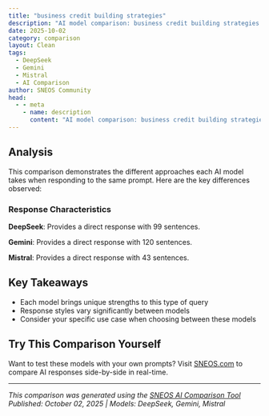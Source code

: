 ```yaml
---
title: "business credit building strategies"
description: "AI model comparison: business credit building strategies..."
date: 2025-10-02
category: comparison
layout: Clean
tags:
  - DeepSeek
  - Gemini
  - Mistral
  - AI Comparison
author: SNEOS Community
head:
  - - meta
    - name: description
      content: "AI model comparison: business credit building strategies..."
---
```


<ChatComparison
  title="business credit building strategies"
  prompt="business credit building strategies"
  :responses='{"DeepSeek": "Of course. Building strong business credit is a critical step for any company seeking financial stability, growth, and independence from the personal finances of its owners.\n\nHere is a comprehensive guide to business credit building strategies, broken down into a step-by-step action plan.\n\n### Phase 1: The Foundation (Laying the Groundwork)\n\nYou cannot build a house without a foundation. The same is true for business credit.\n\n**1. Establish Your Business as a Separate Legal Entity:**\n* **Incorporate or Form an LLC:** Do not operate as a sole proprietorship if you\u0027re serious about building business credit. Forming an LLC (Limited Liability Company), S-Corp, or C-Corp creates a legal separation between you and your business. This is the single most important step.\n* **Get an EIN:** An Employer Identification Number (EIN) from the IRS is like a Social Security Number for your business. You will use this instead of your SSN for all business-related applications.\n\n**2. Get a Dedicated Business Phone Number:**\n* List this number in a credible, national directory (e.g., 411). It should not be a personal cell phone or a VoIP number that can\u0027t be verified. This establishes legitimacy.\n\n**3. Open a Dedicated Business Bank Account:**\n* Use your EIN and business formation documents to open a checking account in your business\u0027s exact legal name. All business income and expenses should flow through this account. A strong, consistent bank history is a positive factor for lenders.\n\n**4. Get a Professional Business Address:**\n* Use a real physical address (not a P.O. Box) for your business. This can be your office, a co-working space, or even a virtual office service that provides a real street address.\n\n**5. Create a Professional Website and Email:**\n* Have a professional-looking website and an email address using your domain (e.g., \u0060yourname@yourbusiness.com\u0060). A free Gmail or Yahoo address looks unprofessional to both creditors and potential customers.\n\n---\n\n### Phase 2: The Initial Credit Steps (Starter Vendors \u0026 Trade Lines)\n\nThis is where you start building a credit history. The goal is to find creditors who will extend credit without a hard credit check and who **report your payment history to the business credit bureaus**.\n\n**1. The Big Three Business Credit Bureaus:**\nYour goal is to build a profile with these agencies:\n* **Dun \u0026 Bradstreet (D\u0026B):** Their primary identifier is the **D-U-N-S Number**. It\u0027s free to get one.\n* **Experian Business**\n* **Equifax Business**\n\n**2. Apply for \u0022Starter\u0022 Vendor Credit (Net-30 Accounts):**\nThese are companies that sell products or services on terms like Net-30 (payment due in 30 days). You buy something, receive an invoice, and pay it within the terms. They then report your on-time payment to the credit bureaus.\n* **Uline (Shipping \u0026 Industrial Supplies):** Reports to D\u0026B. Often a first step for many businesses.\n* **Grainger (Industrial Supplies):** Reports to D\u0026B.\n* **Summa Office Supplies:** Reports to D\u0026B and Experian.\n* **Crown Office Supplies:** Reports to D\u0026B.\n* **Quill (Office Supplies):** Reports to D\u0026B and Experian.\n\n**Strategy:** Start with a small order, pay it off *early* (not just on time), and establish a positive trade line.\n\n**3. Apply for a Business Credit Card (Use Wisely):**\n* **Secured Business Credit Card:** If you have trouble getting approved, start with a secured card where you put down a cash deposit as collateral. The bank will often report your payments, helping you build history.\n* **Store Credit Cards:** Cards from retailers like Amazon, Home Depot, Lowe\u0027s, or Staples can be easier to qualify for early on. **Crucially, ensure they report to the *business* credit bureaus, not just your personal credit.**\n* **Corporate Cards from Modern Platforms:** Companies like **Brex** and **Ramp** underwrite based on your business\u0027s bank balance and cash flow, not your personal credit. They are excellent for building spending history, but confirm which bureaus they report to.\n\n---\n\n### Phase 3: Building and Scaling Credit\n\nOnce you have 3-5 positive trade lines reporting, you can move to more substantial credit.\n\n**1. Diversify Your Credit Types:**\n* **Line of Credit:** A business line of credit from a bank or online lender is flexible and useful for cash flow management.\n* **Term Loan:** A small equipment loan or term loan adds a different type of credit to your profile.\n* **Vehicle Loan:** If your business needs a vehicle, financing it in the business\u0027s name can be a strong credit builder.\n\n**2. Manage Credit Utilization:**\n* Just like personal credit, keep your balances low. Using less than 30% of your available credit limit is a good rule of thumb. High utilization can signal risk to lenders.\n\n**3. Establish a Relationship with a Community Bank or Credit Union:**\n* Local financial institutions often take the time to understand your business. A strong relationship can lead to better loan terms and more flexible credit options in the future.\n\n---\n\n### The Golden Rules of Business Credit Building\n\n1. **Always Pay Early or On Time:** **Payment history is the most important factor.** A single late payment can severely damage your business credit score. Set up autopay for minimums whenever possible.\n2. **Monitor Your Business Credit Reports Regularly:**\n * Check your reports with D\u0026B, Experian, and Equifax Business at least annually for errors or fraudulent accounts.\n * Use services like Nav, CreditSignal (D\u0026B), or Experian\u0027s business credit monitoring.\n3. **Keep Business and Personal Finances Strictly Separate:**\n * Never use a personal credit card for business expenses once you\u0027ve established business credit.\n * Do not provide a Personal Guarantee (PG) unless absolutely necessary. A PG ties your personal credit to the business debt, defeating one of the main purposes of building business credit.\n4. **Be Patient and Consistent:** Building a robust business credit profile takes 1-2 years of consistent, responsible credit management. There are no shortcuts.\n\n### Summary: Your Action Plan\n\n1. **Incorporate \u0026 Get EIN.**\n2. **Get D-U-N-S Number.**\n3. **Open Business Bank Account.**\n4. **Apply for 3-5 Net-30 Vendor Accounts** (Uline, Grainger, etc.). Pay them off early.\n5. **Apply for a Starter Business Credit Card.** Use it sparingly and pay the balance in full each month.\n6. **After 6-12 months of positive history,** apply for a line of credit or small loan.\n7. **Continuously monitor your reports** and keep your utilization low.\n\nBy following this strategic, phased approach, you will build a strong business credit profile that will unlock better financing options, lower interest rates, and greater financial security for your company\u0027s future.", "Gemini": "Okay, let\u0027s break down business credit building strategies. Establishing and building strong business credit is crucial for accessing better financing options, favorable terms with suppliers, and overall business growth. Here\u0027s a comprehensive overview of strategies, broken down into phases:\n\n**Phase 1: Setting the Foundation (Getting Ready)**\n\n* **1. Incorporate or Form an LLC:** This is critical for separating your personal credit from your business credit. Lenders and suppliers want to see that your business is a distinct legal entity.\n * **Why?** Protects your personal assets and establishes a business with its own identity.\n\n* **2. Obtain an EIN (Employer Identification Number):** This is your business\u0027s equivalent of a Social Security Number. Get it from the IRS (it\u0027s free!).\n * **Why?** Essential for opening bank accounts, applying for credit, and paying taxes under your business name.\n\n* **3. Open a Business Bank Account:** Keep your business finances separate from your personal finances.\n * **Why?** Demonstrates professionalism and makes accounting much easier. It\u0027s a MUST for building business credit.\n\n* **4. Obtain a Business Phone Number and Listing:** Get a dedicated business phone line (not just your cell). List it with 411 directory assistance.\n * **Why?** Lenders and suppliers will verify your business\u0027s legitimacy.\n\n* **5. Establish a Business Address:** Use a physical business address (not a P.O. Box if possible). A virtual office can work in some cases.\n * **Why?** Shows stability and trustworthiness. Some lenders won\u0027t work with businesses using only P.O. boxes.\n\n* **6. Get a D-U-N-S Number (Dun \u0026 Bradstreet):** This is a unique nine-digit identifier for your business.\n * **Why?** Dun \u0026 Bradstreet (D\u0026B) is a major business credit reporting agency. Having a D-U-N-S number is essential for being tracked. You can apply for free on the D\u0026B website.\n\n* **7. Create a Business Website:** A professional website adds credibility and makes it easier for potential creditors to find information about your company.\n * **Why?** It provides more information about your business to lenders and suppliers.\n\n**Phase 2: Building Initial Credit (Starting Small)**\n\n* **8. Vendor Credit (Net-30 Accounts):** This is often the easiest way to start building business credit. Find vendors who report to business credit bureaus.\n * **How it works:** You purchase goods or services and have 30 days to pay the invoice.\n * **Key:** *Pay your invoices on time, every time!*\n * **Examples:**\n * **Uline:** Office supplies, packaging materials\n * **Grainger:** Industrial supplies\n * **Quill:** Office supplies\n * **Staples:** Office supplies\n * **Summus Group:** Website Design and Marketing\n * **Strategic Network Solutions:** IT Services\n * **NAV:** Business credit monitoring and some Net-30 opportunities.\n * **Important:** Not all vendors report to all bureaus. Ask which bureaus they report to before applying.\n\n* **9. Business Credit Cards:** Apply for a business credit card, even if the initial credit limit is low.\n * **Why?** Builds credit history with regular use and on-time payments.\n * **Tips:**\n * Look for cards that report to business credit bureaus (Experian, Equifax, and D\u0026B).\n * Use the card for regular business expenses and pay the balance in full each month (or at least make the minimum payment on time).\n * Consider secured business credit cards if you have trouble getting approved for an unsecured card.\n\n* **10. Apply for a Small Business Loan or Line of Credit:** Once you have some established credit, try applying for a small loan or line of credit.\n * **Why?** Larger lines of credit and loans show responsible financial management.\n * **Tips:**\n * Shop around for the best rates and terms.\n * Have a solid business plan and financial projections.\n * Be prepared to provide collateral if necessary.\n\n**Phase 3: Maintaining and Growing Credit (Long-Term Strategy)**\n\n* **11. Monitor Your Business Credit Reports Regularly:** Check your reports from Experian, Equifax, and D\u0026B.\n * **Why?** Identify errors and address them promptly. Track your credit scores and see how your efforts are paying off.\n * **Tools:**\n * **Nav:** Provides business credit monitoring and some reporting features.\n * **CreditSignal (D\u0026B):** Free tool from D\u0026B to monitor your PAYDEX score.\n * You can also contact each bureau directly.\n\n* **12. Pay All Bills on Time, Every Time:** Late payments are the biggest killer of business credit.\n * **Why?** Payment history is the most important factor in your credit score.\n * **Tips:**\n * Set up reminders or automatic payments.\n * Communicate with creditors if you\u0027re having trouble making payments.\n\n* **13. Keep Credit Utilization Low:** Don\u0027t max out your credit cards or lines of credit. Aim to use no more than 30% of your available credit.\n * **Why?** High credit utilization signals risk to lenders.\n\n* **14. Maintain a Healthy Credit Mix:** Having a variety of credit accounts (vendor credit, credit cards, loans) can improve your credit score.\n * **Why?** Shows lenders that you can manage different types of credit responsibly.\n\n* **15. Update Your Business Information Regularly:** Keep your contact information, address, and business description up-to-date with the credit bureaus and on your website.\n * **Why?** Ensures that potential creditors can find you and verify your information.\n\n* **16. Avoid Public Records Issues:** Bankruptcies, tax liens, and judgments can severely damage your business credit.\n * **Why?** These are major red flags for lenders.\n\n* **17. Dispute Errors Immediately:** If you find errors on your credit reports, dispute them with the credit bureau.\n * **Why?** Errors can negatively impact your credit score.\n\n**Important Considerations:**\n\n* **Time:** Building business credit takes time and consistency. Don\u0027t expect to see results overnight. It can take 6-12 months to establish a solid credit profile.\n* **Patience:** Be patient and persistent. It takes time to build a strong credit history.\n* **Consistency:** Consistently pay your bills on time and manage your credit responsibly.\n* **Reporting:** Not all vendors and lenders report to all business credit bureaus. Confirm this before applying.\n* **Personal Guarantee:** Many business credit cards and loans require a personal guarantee, especially in the early stages of building credit. This means you are personally liable for the debt if your business defaults.\n\n**Examples of Vendors \u0026 Lenders to Consider (Do Your Research!):**\n\n* **Vendor Credit:**\n * Uline\n * Grainger\n * Quill\n * Staples\n * HD Supply\n * Summus Group\n * Strategic Network Solutions\n* **Business Credit Cards:**\n * Capital One Spark cards\n * Chase Ink cards\n * American Express Business cards\n * Brex\n * Divvy\n* **Small Business Loans/Lines of Credit:**\n * SBA loans (through banks and credit unions)\n * Online lenders (e.g., Funding Circle, BlueVine, Kabbage)\n * Local banks and credit unions\n\n**Things to Avoid:**\n\n* **Credit Repair Scams:** Be wary of companies that promise to \u0022erase\u0022 bad credit quickly. These are often scams.\n* **Applying for Too Much Credit at Once:** This can lower your credit score.\n* **Ignoring Your Credit Reports:** Regularly monitor your reports for errors and signs of fraud.\n\nBy following these strategies, you can establish and build strong business credit, which will help your business grow and thrive. Remember to be patient, consistent, and responsible in your credit management. Good luck!\n", "Mistral": "Building business credit is essential for establishing a strong financial foundation for your company. Here are some strategies to help you build and improve your business credit:\n\n### 1. **Establish Your Business as a Separate Entity**\n - **Form an LLC or Corporation:** This separates your personal and business finances, which is crucial for building business credit.\n - **Get an EIN:** Obtain an Employer Identification Number (EIN) from the IRS. This is used to identify your business for tax purposes.\n\n### 2. **Open a Business Bank Account**\n - **Separate Finances:** Keep your personal and business finances separate by opening a dedicated business bank account.\n - **Build a Relationship:** Establish a good relationship with your bank, as they may offer business credit products in the future.\n\n### 3. **Get a DUNS Number**\n - **Dun \u0026 Bradstreet:** Register with Dun \u0026 Bradstreet to get a DUNS number, which is used to create a credit profile for your business.\n\n### 4. **Apply for Business Credit Cards**\n - **Use Responsibly:** Apply for business credit cards and use them responsibly. Pay your bills on time to build a positive credit history.\n - **Choose Wisely:** Select cards that report to business credit bureaus like Dun \u0026 Bradstreet, Experian, and Equifax.\n\n### 5. **Establish Trade Credit**\n - **Vendor Accounts:** Open accounts with vendors and suppliers who report to business credit bureaus. Pay your invoices on time to build a positive credit history.\n - **Net Terms:** Look for vendors that offer net-30, net-60, or net-90 terms, which allow you to pay within a specified period after receiving the goods or services.\n\n### 6. **Monitor Your Business Credit**\n - **Regular Checks:** Regularly check your business credit reports from Dun \u0026 Bradstreet, Experian, and Equifax to ensure accuracy.\n - **Correct Errors:** If you find any errors, contact the credit bureau to correct them.\n\n### 7. **Pay Bills on Time**\n - **Timely Payments:** Always pay your bills on time. Late payments can negatively impact your business credit score.\n - **Automate Payments:** Consider setting up automatic payments to ensure you never miss a due date.\n\n### 8. **Maintain a Good Cash Flow**\n - **Cash Management:** Effective cash flow management is crucial for maintaining a good credit score. Ensure you have enough cash to cover your expenses.\n - **Budgeting:** Create a budget and stick to it to avoid financial pitfalls.\n\n### 9. **Use Business Loans Wisely**\n - **Responsible Borrowing:** Only take out loans when necessary and ensure you can repay them on time.\n - **Reporting:** Make sure the lender reports your payment history to business credit bureaus.\n\n### 10. **Build a Strong Credit Profile**\n - **Diverse Credit:** Aim to have a mix of different types of credit, such as credit cards, loans, and trade credit.\n - **Credit Utilization:** Keep your credit utilization low. High utilization can negatively impact your credit score.\n\n### 11. **Seek Professional Advice**\n - **Financial Advisor:** Consider consulting with a financial advisor or accountant who specializes in business credit.\n - **Credit Counseling:** If you\u0027re struggling with credit, seek help from a reputable credit counseling service.\n\n### 12. **Stay Informed**\n - **Education:** Stay informed about changes in credit reporting and scoring. Knowledge is power when it comes to managing your business credit.\n\nBy following these strategies, you can build a strong business credit profile, which can open doors to better financing options, lower interest rates, and improved business relationships."}' 
  published-date="11:40"
/>

## Analysis

This comparison demonstrates the different approaches each AI model takes when responding to the same prompt. Here are the key differences observed:

### Response Characteristics

**DeepSeek**: Provides a direct response with 99 sentences. 

**Gemini**: Provides a direct response with 120 sentences. 

**Mistral**: Provides a direct response with 43 sentences. 

## Key Takeaways

- Each model brings unique strengths to this type of query
- Response styles vary significantly between models
- Consider your specific use case when choosing between these models

## Try This Comparison Yourself

Want to test these models with your own prompts? Visit [SNEOS.com](https://sneos.com) to compare AI responses side-by-side in real-time.

---

*This comparison was generated using the [SNEOS AI Comparison Tool](https://sneos.com)*
*Published: October 02, 2025 | Models: DeepSeek, Gemini, Mistral*
